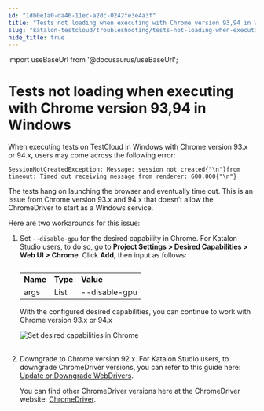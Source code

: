 ```yaml
---
id: "1db0e1a0-da46-11ec-a2dc-0242fe3e4a3f"
title: "Tests not loading when executing with Chrome version 93,94 in Windows"
slug: "katalon-testcloud/troubleshooting/tests-not-loading-when-executing-with-chrome-version-9394-in-windows"
hide_title: true
---
```

import useBaseUrl from '@docusaurus/useBaseUrl';

  

# <a id="id" class="anchor_top_offset"/><a id="ariaid-title1" class="anchor_top_offset"/>Tests not loading when executing with Chrome version 93,94 in Windows

  
    
<p xmlns="http://www.w3.org/1999/xhtml" className="p">When executing tests on TestCloud in Windows with Chrome version   93.x or 94.x, users may come across the following error:</p> 
          
<pre xmlns="http://www.w3.org/1999/xhtml" className="pre codeblock"><code>SessionNotCreatedException: Message: session not created{"\n"}from timeout: Timed out receiving message from renderer: 600.000{"\n"}</code></pre> 
        
<p xmlns="http://www.w3.org/1999/xhtml" className="p">The tests hang on launching the browser and eventually time out.   This is an issue from Chrome version 93.x and 94.x that   doesn’t allow the ChromeDriver to start as a Windows   service.</p> 
    
<p xmlns="http://www.w3.org/1999/xhtml" className="p">Here are two workarounds for this issue:</p> 
    
<ol xmlns="http://www.w3.org/1999/xhtml" className="ol">   <li className="li">     <p className="p">Set <code className="ph codeph">--disable-gpu</code> for the desired capability in       Chrome. For Katalon Studio users, to do so, go to <strong className="ph b">Project         Settings &gt; Desired Capabilities &gt; Web UI &gt;         Chrome</strong>. Click <strong className="ph b">Add</strong>, then input as       follows:</p>     <table className="table"><caption /><tbody className="tbody">         <tr className>           <td className="entry">             <strong className="ph b">Name</strong>           </td>           <td className="entry">             <strong className="ph b">Type</strong>           </td>           <td className="entry">             <strong className="ph b">Value</strong>           </td>         </tr>         <tr className>           <td className="entry">args</td>           <td className="entry">List</td>           <td className="entry">--disable-gpu</td>         </tr>       </tbody></table>     <p className="p">With the configured desired capabilities, you can continue to       work with Chrome version 93.x or 94.x</p>     <p className="p">       <img className="image" src={useBaseUrl("https://github.com/katalon-studio/docs-images/raw/master/katalon-testcloud/troubleshoot/TC-DS-2.jpg")} alt="Set desired capabilities in Chrome" /><br /><br />     </p>   </li>   <li className="li">     <p className="p">Downgrade to Chrome version 92.x. For Katalon Studio users, to       downgrade ChromeDriver versions, you can refer to this guide here:       <a className="xref j-external-link" href="https://docs.katalon.com/katalon-studio/docs/update-or-downgrade-webdrivers.html#update-a-webdriver" target="_blank">Update         or Downgrade WebDrivers</a>.</p>     <p className="p">You can find other ChromeDriver versions here at the       ChromeDriver website: <a className="xref j-external-link" href="https://chromedriver.chromium.org/downloads" target="_blank">ChromeDriver</a>.</p>   </li> </ol> 
  

